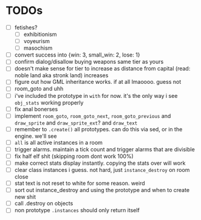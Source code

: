 # TODOs
- [ ] fetishes?
  - [ ] exhibitionism
  - [ ] voyeurism
  - [ ] masochism
- [ ] convert success into {win: 3, small_win: 2, lose: 1}
- [ ] confirm dialog/disallow buying weapons same tier as yours
- [ ] doesn't make sense for tier to increase as distance from capital (read: noble land aka stronk land) increases
- [ ] figure out how GML inheritance works. if at all lmaoooo. guess not
- [ ] room_goto and uhh
- [ ] i've included the prototype in `with` for now. it's the only way i see `obj_stats` working properly
- [ ] fix anal bonerses
- [ ] implement `room_goto`, `room_goto_next`, `room_goto_previous` and `draw_sprite` and `draw_sprite_ext`? and `draw_text`
- [ ] remember to `.create()` all prototypes. can do this via sed, or in the engine. we'll see
- [ ] `all` is all active instances in a room
- [ ] trigger alarms. maintain a tick count and trigger alarms that are divisible
- [ ] fix half elf shit (skipping room dont work 100%)
- [ ] make correct stats display instantly. copying the stats over will work
- [ ] clear class instances i guess. not hard, just `instance_destroy` on room close
- [ ] stat text is not reset to white for some reason. weird
- [ ] sort out instance_destroy and using the prototype and when to create new shit
- [ ] call .destroy on objects
- [ ] non prototype `.instances` should only return itself
